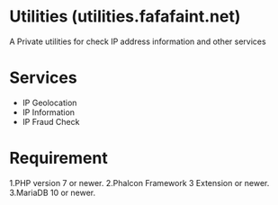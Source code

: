 # Utilities (utilities.fafafaint.net)

A Private utilities for check IP address information and other services

# Services
- IP Geolocation
- IP Information
- IP Fraud Check

# Requirement
1.PHP version 7 or newer.
2.Phalcon Framework 3 Extension or newer.
3.MariaDB 10 or newer.
